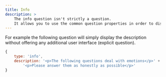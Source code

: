 ```yaml
---
title: Info
description: >
    The info question isn't strictly a question.
    It allows you to use the common question properties in order to display information to the users. 
---
```


For example the following question will simply display the description without offering any additional user interface (explicit question).

```javascript
{
	type: 'info',
	description: '<p>The following questions deal with emotions</p>' +
		'<p>Please answer them as honestly as possible</p>'
}
```

